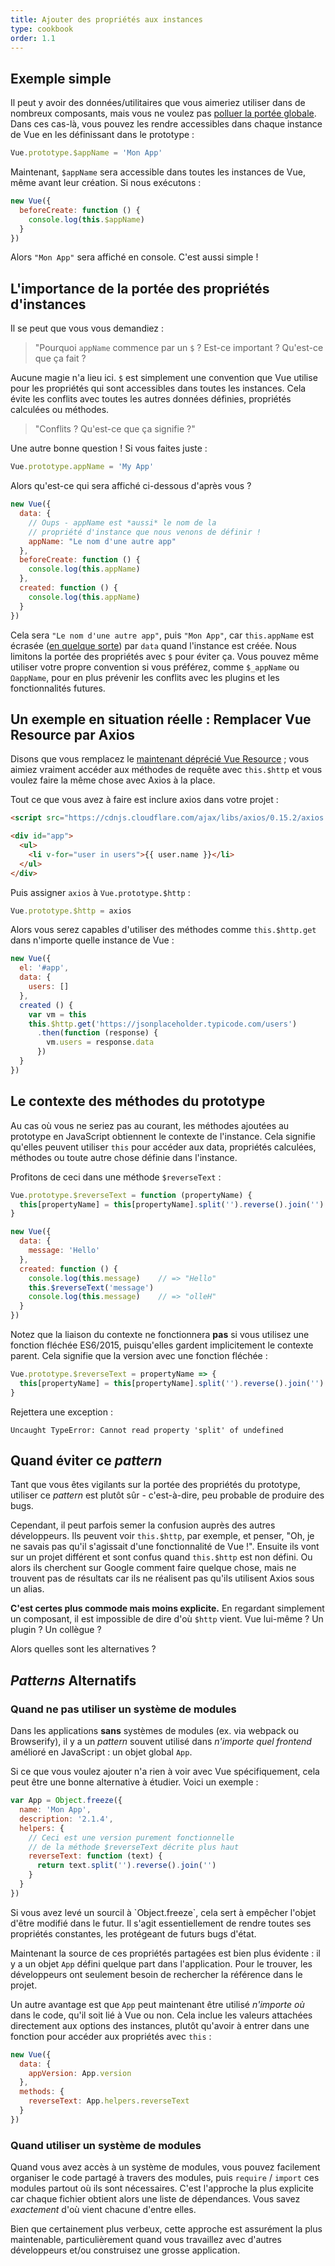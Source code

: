 ```yaml
---
title: Ajouter des propriétés aux instances
type: cookbook
order: 1.1
---
```


## Exemple simple

Il peut y avoir des données/utilitaires que vous aimeriez utiliser dans de nombreux composants, mais vous ne voulez pas [polluer la portée globale](https://github.com/getify/You-Dont-Know-JS/blob/master/scope%20%26%20closures/ch3.md). Dans ces cas-là, vous pouvez les rendre accessibles dans chaque instance de Vue en les définissant dans le prototype :

``` js
Vue.prototype.$appName = 'Mon App'
```

Maintenant, `$appName` sera accessible dans toutes les instances de Vue, même avant leur création. Si nous exécutons :

``` js
new Vue({
  beforeCreate: function () {
    console.log(this.$appName)
  }
})
```

Alors `"Mon App"` sera affiché en console. C'est aussi simple !

## L'importance de la portée des propriétés d'instances

Il se peut que vous vous demandiez :

> "Pourquoi `appName` commence par un `$` ? Est-ce important ? Qu'est-ce que ça fait ?

Aucune magie n'a lieu ici. `$` est simplement une convention que Vue utilise pour les propriétés qui sont accessibles dans toutes les instances. Cela évite les conflits avec toutes les autres données définies, propriétés calculées ou méthodes.

> "Conflits ? Qu'est-ce que ça signifie ?"

Une autre bonne question ! Si vous faites juste :

``` js
Vue.prototype.appName = 'My App'
```

Alors qu'est-ce qui sera affiché ci-dessous d'après vous ?

``` js
new Vue({
  data: {
    // Oups - appName est *aussi* le nom de la
    // propriété d'instance que nous venons de définir !
    appName: "Le nom d'une autre app"
  },
  beforeCreate: function () {
    console.log(this.appName)
  },
  created: function () {
    console.log(this.appName)
  }
})
```

Cela sera `"Le nom d'une autre app"`, puis `"Mon App"`, car `this.appName` est écrasée ([en quelque sorte](https://github.com/getify/You-Dont-Know-JS/blob/master/this%20%26%20object%20prototypes/ch5.md)) par `data` quand l'instance est créée. Nous limitons la portée des propriétés avec `$` pour éviter ça. Vous pouvez même utiliser votre propre convention si vous préférez, comme `$_appName` ou `ΩappName`, pour en plus prévenir les conflits avec les plugins et les fonctionnalités futures.

## Un exemple en situation réelle : Remplacer Vue Resource par Axios

Disons que vous remplacez le [maintenant déprécié Vue Resource](https://medium.com/the-vue-point/retiring-vue-resource-871a82880af4) ; vous aimiez vraiment accéder aux méthodes de requête avec `this.$http` et vous voulez faire la même chose avec Axios à la place.

Tout ce que vous avez à faire est inclure axios dans votre projet :

``` html
<script src="https://cdnjs.cloudflare.com/ajax/libs/axios/0.15.2/axios.js"></script>

<div id="app">
  <ul>
    <li v-for="user in users">{{ user.name }}</li>
  </ul>
</div>
```

Puis assigner `axios` à `Vue.prototype.$http` :

``` js
Vue.prototype.$http = axios
```

Alors vous serez capables d'utiliser des méthodes comme `this.$http.get` dans n'importe quelle instance de Vue :

``` js
new Vue({
  el: '#app',
  data: {
    users: []
  },
  created () {
    var vm = this
    this.$http.get('https://jsonplaceholder.typicode.com/users')
      .then(function (response) {
        vm.users = response.data
      })
  }
})
```

## Le contexte des méthodes du prototype

Au cas où vous ne seriez pas au courant, les méthodes ajoutées au prototype en JavaScript obtiennent le contexte de l'instance. Cela signifie qu'elles peuvent utiliser `this` pour accéder aux data, propriétés calculées, méthodes ou toute autre chose définie dans l'instance.

Profitons de ceci dans une méthode `$reverseText` :

``` js
Vue.prototype.$reverseText = function (propertyName) {
  this[propertyName] = this[propertyName].split('').reverse().join('')
}

new Vue({
  data: {
    message: 'Hello'
  },
  created: function () {
    console.log(this.message)    // => "Hello"
    this.$reverseText('message')
    console.log(this.message)    // => "olleH"
  }
})
```

Notez que la liaison du contexte ne fonctionnera __pas__ si vous utilisez une fonction fléchée ES6/2015, puisqu'elles gardent implicitement le contexte parent. Cela signifie que la version avec une fonction fléchée :

``` js
Vue.prototype.$reverseText = propertyName => {
  this[propertyName] = this[propertyName].split('').reverse().join('')
}
```

Rejettera une exception :

``` log
Uncaught TypeError: Cannot read property 'split' of undefined
```

## Quand éviter ce *pattern*

Tant que vous êtes vigilants sur la portée des propriétés du prototype, utiliser ce *pattern* est plutôt sûr - c'est-à-dire, peu probable de produire des bugs.

Cependant, il peut parfois semer la confusion auprès des autres développeurs. Ils peuvent voir `this.$http`, par exemple, et penser, "Oh, je ne savais pas qu'il s'agissait d'une fonctionnalité de Vue !". Ensuite ils vont sur un projet différent et sont confus quand `this.$http` est non défini. Ou alors ils cherchent sur Google comment faire quelque chose, mais ne trouvent pas de résultats car ils ne réalisent pas qu'ils utilisent Axios sous un alias.

__C'est certes plus commode mais moins explicite.__ En regardant simplement un composant, il est impossible de dire d'où `$http` vient. Vue lui-même ? Un plugin ? Un collègue ?

Alors quelles sont les alternatives ?

## *Patterns* Alternatifs

### Quand ne pas utiliser un système de modules

Dans les applications __sans__ systèmes de modules (ex. via webpack ou Browserify), il y a un *pattern* souvent utilisé dans _n'importe quel_ *frontend* amélioré en JavaScript : un objet global `App`.

Si ce que vous voulez ajouter n'a rien à voir avec Vue spécifiquement, cela peut être une bonne alternative à étudier. Voici un exemple :

``` js
var App = Object.freeze({
  name: 'Mon App',
  description: '2.1.4',
  helpers: {
    // Ceci est une version purement fonctionnelle
    // de la méthode $reverseText décrite plus haut
    reverseText: function (text) {
      return text.split('').reverse().join('')
    }
  }
})
```

<p class="tip">Si vous avez levé un sourcil à `Object.freeze`, cela sert à empêcher l'objet d'être modifié dans le futur. Il s'agit essentiellement de rendre toutes ses propriétés constantes, les protégeant de futurs bugs d'état.</p>

Maintenant la source de ces propriétés partagées est bien plus évidente : il y a un objet `App` défini quelque part dans l'application. Pour le trouver, les développeurs ont seulement besoin de rechercher la référence dans le projet.

Un autre avantage est que `App` peut maintenant être utilisé _n'importe où_ dans le code, qu'il soit lié à Vue ou non. Cela inclue les valeurs attachées directement aux options des instances, plutôt qu'avoir à entrer dans une fonction pour accéder aux propriétés avec `this` :

``` js
new Vue({
  data: {
    appVersion: App.version
  },
  methods: {
    reverseText: App.helpers.reverseText
  }
})
```

### Quand utiliser un système de modules

Quand vous avez accès à un système de modules, vous pouvez facilement organiser le code partagé à travers des modules, puis `require` / `import` ces modules partout où ils sont nécessaires. C'est l'approche la plus explicite car chaque fichier obtient alors une liste de dépendances. Vous savez _exactement_ d'où vient chacune d'entre elles.

Bien que certainement plus verbeux, cette approche est assurément la plus maintenable, particulièrement quand vous travaillez avec d'autres développeurs et/ou construisez une grosse application.
